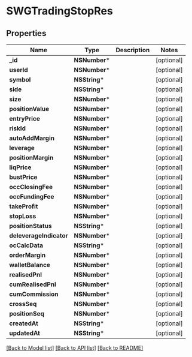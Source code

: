 # SWGTradingStopRes

## Properties
Name | Type | Description | Notes
------------ | ------------- | ------------- | -------------
**_id** | **NSNumber*** |  | [optional] 
**userId** | **NSNumber*** |  | [optional] 
**symbol** | **NSString*** |  | [optional] 
**side** | **NSString*** |  | [optional] 
**size** | **NSNumber*** |  | [optional] 
**positionValue** | **NSNumber*** |  | [optional] 
**entryPrice** | **NSNumber*** |  | [optional] 
**riskId** | **NSNumber*** |  | [optional] 
**autoAddMargin** | **NSNumber*** |  | [optional] 
**leverage** | **NSNumber*** |  | [optional] 
**positionMargin** | **NSNumber*** |  | [optional] 
**liqPrice** | **NSNumber*** |  | [optional] 
**bustPrice** | **NSNumber*** |  | [optional] 
**occClosingFee** | **NSNumber*** |  | [optional] 
**occFundingFee** | **NSNumber*** |  | [optional] 
**takeProfit** | **NSNumber*** |  | [optional] 
**stopLoss** | **NSNumber*** |  | [optional] 
**positionStatus** | **NSString*** |  | [optional] 
**deleverageIndicator** | **NSNumber*** |  | [optional] 
**ocCalcData** | **NSString*** |  | [optional] 
**orderMargin** | **NSNumber*** |  | [optional] 
**walletBalance** | **NSNumber*** |  | [optional] 
**realisedPnl** | **NSNumber*** |  | [optional] 
**cumRealisedPnl** | **NSNumber*** |  | [optional] 
**cumCommission** | **NSNumber*** |  | [optional] 
**crossSeq** | **NSNumber*** |  | [optional] 
**positionSeq** | **NSNumber*** |  | [optional] 
**createdAt** | **NSString*** |  | [optional] 
**updatedAt** | **NSString*** |  | [optional] 

[[Back to Model list]](../README.md#documentation-for-models) [[Back to API list]](../README.md#documentation-for-api-endpoints) [[Back to README]](../README.md)


